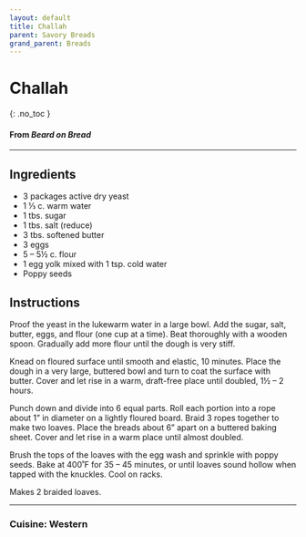 ```yaml
---
layout: default
title: Challah
parent: Savory Breads
grand_parent: Breads
---
```


# Challah
{: .no_toc }
#### From <i>Beard on Bread</i>
---

## Ingredients
<ul>
	<li>3 packages active dry yeast</li>
	<li>1 ⅓ c. warm water</li>
	<li>1 tbs. sugar</li>
	<li>1 tbs. salt (reduce)</li>
	<li>3 tbs. softened butter</li>
	<li>3 eggs</li>
	<li>5 – 5½ c. flour</li>
	<li>1 egg yolk mixed with 1 tsp. cold water</li>
	<li>Poppy seeds</li>
</ul>

## Instructions
Proof the yeast in the lukewarm water in a large bowl. Add
the sugar, salt, butter, eggs, and flour (one cup at a time). Beat thoroughly
with a wooden spoon. Gradually add more flour until the dough is very stiff.

Knead on floured surface until smooth and elastic, 10
minutes. Place the dough in a very large, buttered bowl and turn to coat the
surface with butter. Cover and let rise in a warm, draft-free place until
doubled, 1½ – 2 hours.

Punch down and divide into 6 equal parts. Roll each portion into
a rope about 1” in diameter on a lightly floured board. Braid 3 ropes together
to make two loaves. Place the breads about 6” apart on a buttered baking sheet.
Cover and let rise in a warm place until almost doubled.

Brush the tops of the loaves with the egg wash and sprinkle
with poppy seeds. Bake at 400˚F for 35 – 45 minutes, or until loaves sound
hollow when tapped with the knuckles. Cool on racks.

Makes 2 braided loaves.

--- 

### Cuisine: Western
